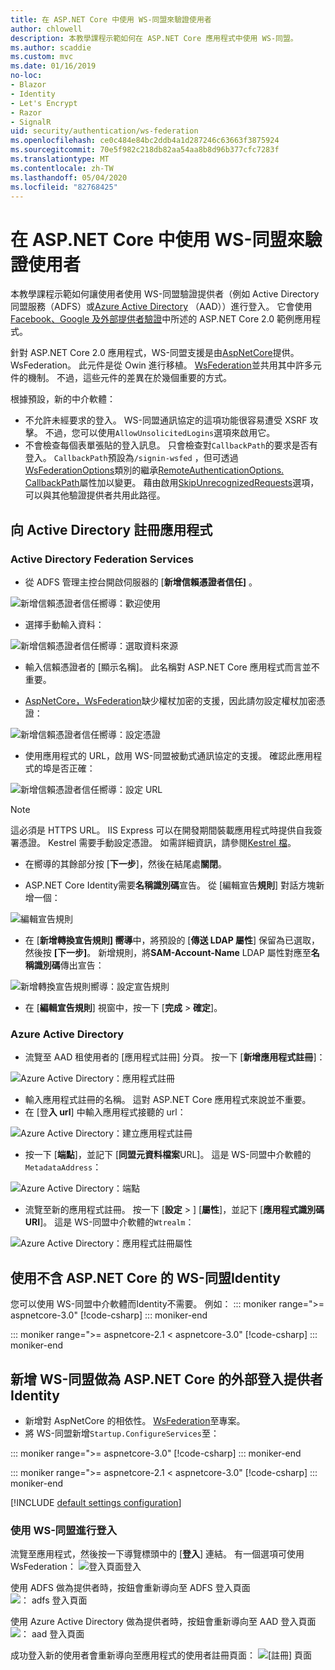 ```yaml
---
title: 在 ASP.NET Core 中使用 WS-同盟來驗證使用者
author: chlowell
description: 本教學課程示範如何在 ASP.NET Core 應用程式中使用 WS-同盟。
ms.author: scaddie
ms.custom: mvc
ms.date: 01/16/2019
no-loc:
- Blazor
- Identity
- Let's Encrypt
- Razor
- SignalR
uid: security/authentication/ws-federation
ms.openlocfilehash: ce0c484e84bc2ddb4a1d287246c63663f3875924
ms.sourcegitcommit: 70e5f982c218db82aa54aa8b8d96b377cfc7283f
ms.translationtype: MT
ms.contentlocale: zh-TW
ms.lasthandoff: 05/04/2020
ms.locfileid: "82768425"
---
```

# <a name="authenticate-users-with-ws-federation-in-aspnet-core"></a>在 ASP.NET Core 中使用 WS-同盟來驗證使用者

本教學課程示範如何讓使用者使用 WS-同盟驗證提供者（例如 Active Directory 同盟服務（ADFS）或[Azure Active Directory](/azure/active-directory/) （AAD））進行登入。 它會使用[Facebook、Google 及外部提供者驗證](xref:security/authentication/social/index)中所述的 ASP.NET Core 2.0 範例應用程式。

針對 ASP.NET Core 2.0 應用程式，WS-同盟支援是由[AspNetCore](https://www.nuget.org/packages/Microsoft.AspNetCore.Authentication.WsFederation)提供。 WsFederation。 此元件是從 Owin 進行移植。 [WsFederation](https://www.nuget.org/packages/Microsoft.Owin.Security.WsFederation)並共用其中許多元件的機制。 不過，這些元件的差異在於幾個重要的方式。

根據預設，新的中介軟體：

* 不允許未經要求的登入。 WS-同盟通訊協定的這項功能很容易遭受 XSRF 攻擊。 不過，您可以使用`AllowUnsolicitedLogins`選項來啟用它。
* 不會檢查每個表單張貼的登入訊息。 只會檢查對`CallbackPath`的要求是否有登入。 `CallbackPath`預設為`/signin-wsfed` ，但可透過[WsFederationOptions](/dotnet/api/microsoft.aspnetcore.authentication.wsfederation.wsfederationoptions)類別的繼承[RemoteAuthenticationOptions. CallbackPath](/dotnet/api/microsoft.aspnetcore.authentication.remoteauthenticationoptions.callbackpath)屬性加以變更。 藉由啟用[SkipUnrecognizedRequests](/dotnet/api/microsoft.aspnetcore.authentication.wsfederation.wsfederationoptions.skipunrecognizedrequests)選項，可以與其他驗證提供者共用此路徑。

## <a name="register-the-app-with-active-directory"></a>向 Active Directory 註冊應用程式

### <a name="active-directory-federation-services"></a>Active Directory Federation Services

* 從 ADFS 管理主控台開啟伺服器的 [**新增信賴憑證者信任]** 。

![新增信賴憑證者信任嚮導：歡迎使用](ws-federation/_static/AdfsAddTrust.png)

* 選擇手動輸入資料：

![新增信賴憑證者信任嚮導：選取資料來源](ws-federation/_static/AdfsSelectDataSource.png)

* 輸入信賴憑證者的 [顯示名稱]。 此名稱對 ASP.NET Core 應用程式而言並不重要。

* [AspNetCore，WsFederation](https://www.nuget.org/packages/Microsoft.AspNetCore.Authentication.WsFederation)缺少權杖加密的支援，因此請勿設定權杖加密憑證：

![新增信賴憑證者信任嚮導：設定憑證](ws-federation/_static/AdfsConfigureCert.png)

* 使用應用程式的 URL，啟用 WS-同盟被動式通訊協定的支援。 確認此應用程式的埠是否正確：

![新增信賴憑證者信任嚮導：設定 URL](ws-federation/_static/AdfsConfigureUrl.png)

> [!NOTE]
> 這必須是 HTTPS URL。 IIS Express 可以在開發期間裝載應用程式時提供自我簽署憑證。 Kestrel 需要手動設定憑證。 如需詳細資訊，請參閱[Kestrel 檔](xref:fundamentals/servers/kestrel)。

* 在嚮導的其餘部分按 [**下一步**]，然後在結尾處**關閉**。

* ASP.NET Core Identity需要**名稱識別碼**宣告。 從 [編輯宣告**規則**] 對話方塊新增一個：

![編輯宣告規則](ws-federation/_static/EditClaimRules.png)

* 在 [**新增轉換宣告規則] 嚮導**中，將預設的 [**傳送 LDAP 屬性**] 保留為已選取，然後按 **[下一步]**。 新增規則，將**SAM-Account-Name** LDAP 屬性對應至**名稱識別碼**傳出宣告：

![新增轉換宣告規則嚮導：設定宣告規則](ws-federation/_static/AddTransformClaimRule.png)

* 在 [**編輯宣告規則**] 視窗中，按一下 [**完成** > **確定**]。

### <a name="azure-active-directory"></a>Azure Active Directory

* 流覽至 AAD 租使用者的 [應用程式註冊] 分頁。 按一下 [**新增應用程式註冊**]：

![Azure Active Directory：應用程式註冊](ws-federation/_static/AadNewAppRegistration.png)

* 輸入應用程式註冊的名稱。 這對 ASP.NET Core 應用程式來說並不重要。
* 在 [登**入 url**] 中輸入應用程式接聽的 url：

![Azure Active Directory：建立應用程式註冊](ws-federation/_static/AadCreateAppRegistration.png)

* 按一下 [**端點**]，並記下 [**同盟元資料檔案**URL]。 這是 WS-同盟中介軟體的`MetadataAddress`：

![Azure Active Directory：端點](ws-federation/_static/AadFederationMetadataDocument.png)

* 流覽至新的應用程式註冊。 按一下 [**設定** > ] [**屬性**]，並記下 [**應用程式識別碼 URI**]。 這是 WS-同盟中介軟體的`Wtrealm`：

![Azure Active Directory：應用程式註冊屬性](ws-federation/_static/AadAppIdUri.png)

## <a name="use-ws-federation-without-aspnet-core-identity"></a>使用不含 ASP.NET Core 的 WS-同盟Identity

您可以使用 WS-同盟中介軟體而Identity不需要。 例如：
::: moniker range=">= aspnetcore-3.0"
[!code-csharp[](ws-federation/samples/StartupNon31.cs?name=snippet)]
::: moniker-end

::: moniker range=">= aspnetcore-2.1 < aspnetcore-3.0"
[!code-csharp[](ws-federation/samples/StartupNon21.cs?name=snippet)]
::: moniker-end

## <a name="add-ws-federation-as-an-external-login-provider-for-aspnet-core-identity"></a>新增 WS-同盟做為 ASP.NET Core 的外部登入提供者Identity

* 新增對 AspNetCore 的相依性。 [WsFederation](https://www.nuget.org/packages/Microsoft.AspNetCore.Authentication.WsFederation)至專案。
* 將 WS-同盟新增`Startup.ConfigureServices`至：

::: moniker range=">= aspnetcore-3.0"
[!code-csharp[](ws-federation/samples/Startup31.cs?name=snippet)]
::: moniker-end

::: moniker range=">= aspnetcore-2.1 < aspnetcore-3.0"
[!code-csharp[](ws-federation/samples/Startup21.cs?name=snippet)]
::: moniker-end

[!INCLUDE [default settings configuration](social/includes/default-settings.md)]

### <a name="log-in-with-ws-federation"></a>使用 WS-同盟進行登入

流覽至應用程式，然後按一下導覽標頭中的 [**登入**] 連結。 有一個選項可使用 WsFederation： ![登入頁面登入](ws-federation/_static/WsFederationButton.png)

使用 ADFS 做為提供者時，按鈕會重新導向至 ADFS 登入頁面![： adfs 登入頁面](ws-federation/_static/AdfsLoginPage.png)

使用 Azure Active Directory 做為提供者時，按鈕會重新導向至 AAD 登入頁面![： aad 登入頁面](ws-federation/_static/AadSignIn.png)

成功登入新的使用者會重新導向至應用程式的使用者註冊頁面： ![[註冊] 頁面](ws-federation/_static/Register.png)
